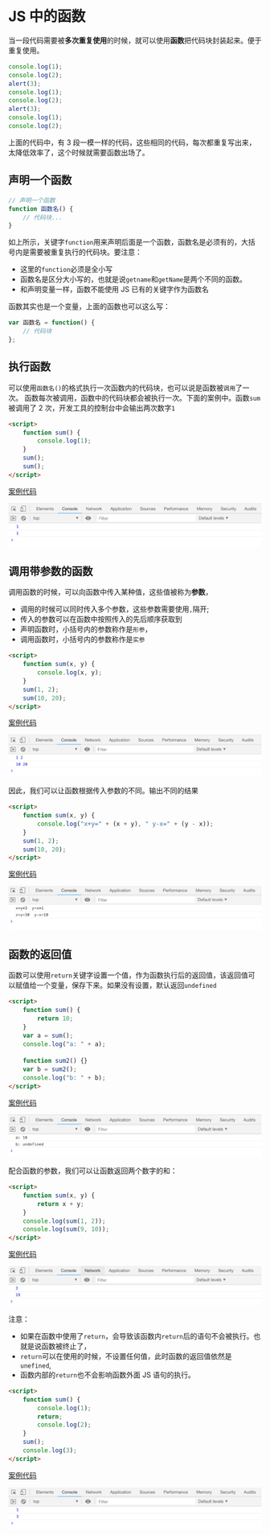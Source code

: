 # JS 中的函数

当一段代码需要被**多次重复使用**的时候，就可以使用**函数**把代码块封装起来。便于重复使用。

```js
console.log(1);
console.log(2);
alert(3);
console.log(1);
console.log(2);
alert(3);
console.log(1);
console.log(2);
```

上面的代码中，有 3 段一模一样的代码，这些相同的代码，每次都重复写出来，太降低效率了，这个时候就需要函数出场了。

## 声明一个函数

```js
// 声明一个函数
function 函数名() {
    // 代码块...
}
```

如上所示，关键字`function`用来声明后面是一个函数，函数名是必须有的，大括号内是需要被重复执行的代码块。要注意：

-   这里的`function`必须是全小写
-   函数名是区分大小写的，也就是说`getname`和`getName`是两个不同的函数。
-   和声明变量一样，函数不能使用 JS 已有的关键字作为函数名

函数其实也是一个变量，上面的函数也可以这么写：

```js
var 函数名 = function() {
    // 代码块
};
```

## 执行函数

可以使用`函数名()`的格式执行一次函数内的代码块，也可以说是函数被`调用`了一次。 函数每次被调用，函数中的代码块都会被执行一次。下面的案例中。函数`sum`被调用了 2 次，开发工具的控制台中会输出两次数字`1`

```html
<script>
    function sum() {
        console.log(1);
    }
    sum();
    sum();
</script>
```

[案例代码](./demo/demo01.html)

![](./images/01.png)

## 调用带参数的函数

调用函数的时候，可以向函数中传入某种值，这些值被称为**参数**，

-   调用的时候可以同时传入多个参数，这些参数需要使用`,`隔开;
-   传入的参数可以在函数中按照传入的先后顺序获取到
-   声明函数时，小括号内的参数称作是`形参`，
-   调用函数时，小括号内的参数称作是`实参`

```html
<script>
    function sum(x, y) {
        console.log(x, y);
    }
    sum(1, 2);
    sum(10, 20);
</script>
```

[案例代码](./demo/demo02.html)

![](./images/02.png)

因此，我们可以让函数根据传入参数的不同。输出不同的结果

```html
<script>
    function sum(x, y) {
        console.log("x+y=" + (x + y), " y-x=" + (y - x));
    }
    sum(1, 2);
    sum(10, 20);
</script>
```

[案例代码](./demo/demo03.html)

![](./images/03.png)

## 函数的返回值

函数可以使用`return`关键字设置一个值，作为函数执行后的返回值，该返回值可以赋值给一个变量，保存下来。如果没有设置，默认返回`undefined`

```html
<script>
    function sum() {
        return 10;
    }
    var a = sum();
    console.log("a: " + a);

    function sum2() {}
    var b = sum2();
    console.log("b: " + b);
</script>
```

[案例代码](./demo/demo04.html)

![](./images/04.png)

配合函数的参数，我们可以让函数返回两个数字的和：

```html
<script>
    function sum(x, y) {
        return x + y;
    }
    console.log(sum(1, 2));
    console.log(sum(9, 10));
</script>
```

[案例代码](./demo/demo05.html)

![](./images/05.png)

注意：

-   如果在函数中使用了`return`，会导致该函数内`return`后的语句不会被执行。也就是说函数被终止了，
-   `return`可以在使用的时候，不设置任何值，此时函数的返回值依然是`unefined`,
-   函数内部的`return`也不会影响函数外面 JS 语句的执行。

```html
<script>
    function sum() {
        console.log(1);
        return;
        console.log(2);
    }
    sum();
    console.log(3);
</script>
```

[案例代码](./demo/demo06.html)

![](./images/06.png)
